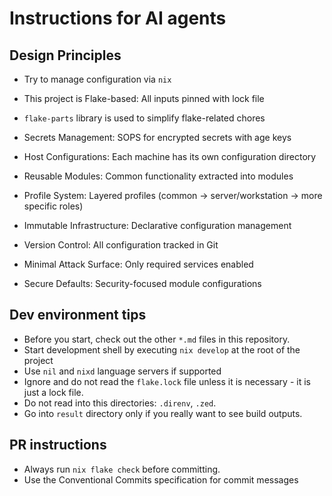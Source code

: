 # Instructions for AI agents

## Design Principles

- Try to manage configuration via `nix`
- This project is Flake-based: All inputs pinned with lock file
- `flake-parts` library is used to simplify flake-related chores
- Secrets Management: SOPS for encrypted secrets with age keys

- Host Configurations: Each machine has its own configuration directory
- Reusable Modules: Common functionality extracted into modules
- Profile System: Layered profiles
  (common → server/workstation → more specific roles)

- Immutable Infrastructure: Declarative configuration management
- Version Control: All configuration tracked in Git

- Minimal Attack Surface: Only required services enabled
- Secure Defaults: Security-focused module configurations

## Dev environment tips

- Before you start, check out the other `*.md` files in this repository.
- Start development shell by executing `nix develop` at the root of the project
- Use `nil` and `nixd` language servers if supported
- Ignore and do not read the `flake.lock` file unless it is necessary - it is just a lock file.
- Do not read into this directories: `.direnv`, `.zed`.
- Go into `result` directory only if you really want to see build outputs.

## PR instructions

- Always run `nix flake check` before committing.
- Use the Conventional Commits specification for commit messages
